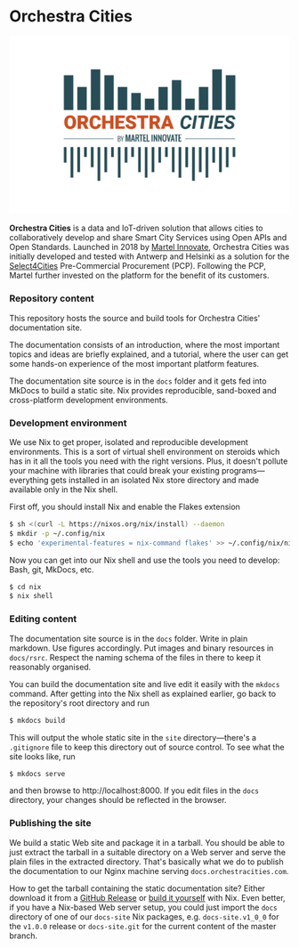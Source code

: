 # Orchestra Cities

![OC Logo](docs/rsrc/OC_Logo_color-300x190.jpg)

**Orchestra Cities** is a data and IoT-driven solution that allows cities to
collaboratively develop and share Smart City Services using Open APIs and
Open Standards. Launched in 2018 by [Martel Innovate](https://www.martel-innovate.com),
Orchestra Cities was initially developed and tested with Antwerp and Helsinki
as a solution for the [Select4Cities](https://www.select4cities.eu/)
Pre-Commercial Procurement (PCP). Following the PCP, Martel further invested
on the platform for the benefit of its customers.


### Repository content

This repository hosts the source and build tools for Orchestra Cities'
documentation site.

The documentation consists of an introduction, where the most important
topics and ideas are briefly explained, and a tutorial, where the user
can get some hands-on experience of the most important platform features.

The documentation site source is in the `docs` folder and it gets fed
into MkDocs to build a static site. Nix provides reproducible, sand-boxed
and cross-platform development environments.


### Development environment

We use Nix to get proper, isolated and reproducible development
environments. This is a sort of virtual shell environment on steroids
which has in it all the tools you need with the right versions. Plus,
it doesn't pollute your machine with libraries that could break your
existing programs—everything gets installed in an isolated Nix store
directory and made available only in the Nix shell.

First off, you should install Nix and enable the Flakes extension

```bash
$ sh <(curl -L https://nixos.org/nix/install) --daemon
$ mkdir -p ~/.config/nix
$ echo 'experimental-features = nix-command flakes' >> ~/.config/nix/nix.conf
```

Now you can get into our Nix shell and use the tools you need to
develop: Bash, git, MkDocs, etc.

```bash
$ cd nix
$ nix shell
```


### Editing content

The documentation site source is in the `docs` folder. Write in plain
markdown. Use figures accordingly. Put images and binary resources
in `docs/rsrc`. Respect the naming schema of the files in there to
keep it reasonably organised.

You can build the documentation site and live edit it easily with
the `mkdocs` command. After getting into the Nix shell as explained
earlier, go back to the repository's root directory and run

```bash
$ mkdocs build
```

This will output the whole static site in the `site` directory—there's
a `.gitignore` file to keep this directory out of source control. To
see what the site looks like, run

```bash
$ mkdocs serve
```

and then browse to http://localhost:8000. If you edit files in the
`docs` directory, your changes should be reflected in the browser.


### Publishing the site

We build a static Web site and package it in a tarball. You should
be able to just extract the tarball in a suitable directory on a
Web server and serve the plain files in the extracted directory.
That's basically what we do to publish the documentation to our
Nginx machine serving `docs.orchestracities.com`.

How to get the tarball containing the static documentation site?
Either download it from a [GitHub Release][releases] or [build it
yourself][docs-site] with Nix. Even better, if you have a Nix-based
Web server setup, you could just import the `docs` directory of one
of our `docs-site` Nix packages, e.g. `docs-site.v1_0_0` for the
`v1.0.0` release or `docs-site.git` for the current content of the
master branch.




[docs-site]: ./nix/pkgs/docs-site/docs.md
[releases]: https://github.com/orchestracities/documentation/releases
